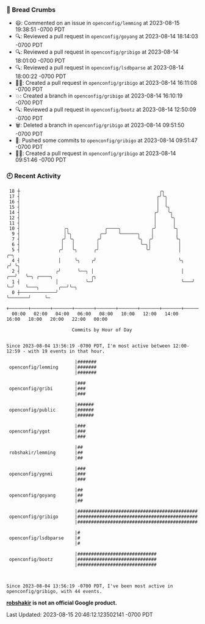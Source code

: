 ### 🍞 Bread Crumbs

 * 😃: Commented on an issue in `openconfig/lemming` at 2023-08-15 19:38:51 -0700 PDT
 * 🔍: Reviewed a pull request in  `openconfig/goyang` at 2023-08-14 18:14:03 -0700 PDT
 * 🔍: Reviewed a pull request in  `openconfig/gribigo` at 2023-08-14 18:01:00 -0700 PDT
 * 🔍: Reviewed a pull request in  `openconfig/lsdbparse` at 2023-08-14 18:00:22 -0700 PDT
 * ✍🏼: Created a pull request in `openconfig/gribigo` at 2023-08-14 16:11:08 -0700 PDT
 * 💥: Created a branch in `openconfig/gribigo` at 2023-08-14 16:10:19 -0700 PDT
 * 🔍: Reviewed a pull request in  `openconfig/bootz` at 2023-08-14 12:50:09 -0700 PDT
 * 🗑: Deleted a branch in `openconfig/gribigo` at 2023-08-14 09:51:50 -0700 PDT
 * 🚢: Pushed some commits to `openconfig/gribigo` at 2023-08-14 09:51:47 -0700 PDT
 * ✍🏼: Created a pull request in `openconfig/gribigo` at 2023-08-14 09:51:46 -0700 PDT

### 🕘 Recent Activity
```
 18 ┼                                                   ╭╮
 17 ┤                                                  ╭╯╰╮
 16 ┤                                                  │  │
 15 ┤                                                  │  ╰╮
 14 ┤                                                 ╭╯   ╰╮
 12 ┤                                                 │     ╰╮
 11 ┤                                                 │      │
 10 ┤                ╭╮             ╭────╮           ╭╯      ╰╮
  9 ┤                │╰╮          ╭─╯    ╰──────╮    │        │
  7 ┤               ╭╯ ╰╮        ╭╯             ╰╮  ╭╯        ╰╮
  6 ┤               │   │        │               ╰─╮│          │
  5 ┤              ╭╯   ╰╮      ╭╯                 ╰╯          │        ╭─╮
  4 ┤              │     ╰╮    ╭╯                              ╰╮      ╭╯ ╰╮
  2 ┤             ╭╯      ╰──╮ │                                │   ╭──╯   ╰─╮ ╭────╮              ╭╮
  1 ┤             │          ╰─╯                                ╰───╯        ╰─╯    ╰───╮       ╭──╯╰─╮
  0 ┼─────────────╯                                                                     ╰───────╯     ╰─
    +───────+───────+───────+───────+───────+───────+───────+───────+───────+───────+───────+───────+────
  00:00   02:00   04:00   06:00   08:00   10:00   12:00   14:00   16:00   18:00   20:00   22:00   00:00   

						Commits by Hour of Day


Since 2023-08-04 13:56:19 -0700 PDT, I'm most active between 12:00-12:59 - with 19 events in that hour.

```



```
                         |#######
 openconfig/lemming      |#######
                         |#######

                         |###
 openconfig/gribi        |###
                         |###

                         |######
 openconfig/public       |######
                         |######

                         |###
 openconfig/ygot         |###
                         |###

                         |##
 robshakir/lemming       |##
                         |##

                         |###
 openconfig/ygnmi        |###
                         |###

                         |##
 openconfig/goyang       |##
                         |##

                         |############################################
 openconfig/gribigo      |############################################
                         |############################################

                         |#
 openconfig/lsdbparse    |#
                         |#

                         |#############################
 openconfig/bootz        |#############################
                         |#############################



Since 2023-08-04 13:56:19 -0700 PDT, I've been most active in openconfig/gribigo, with 44 events.

```
**[robshakir](mailto:robjs@google.com) is not an official Google product.**  


Last Updated: 2023-08-15 20:46:12.123502141 -0700 PDT
